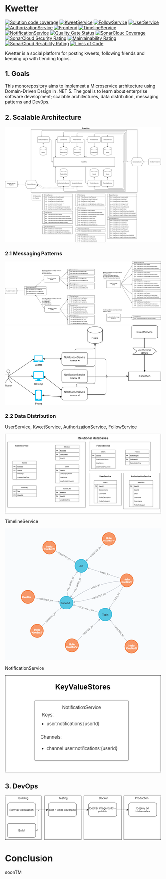 # Kwetter
[![Solution code coverage](https://github.com/metalglove/Kwetter/actions/workflows/solution-code-coverage.yml/badge.svg)](https://github.com/metalglove/Kwetter/actions/workflows/solution-code-coverage.yml) [![KweetService](https://github.com/metalglove/Kwetter/actions/workflows/kweet-service.yml/badge.svg)](https://github.com/metalglove/Kwetter/actions/workflows/kweet-service.yml) [![FollowService](https://github.com/metalglove/Kwetter/actions/workflows/follow-service.yml/badge.svg)](https://github.com/metalglove/Kwetter/actions/workflows/follow-service.yml) [![UserService](https://github.com/metalglove/Kwetter/actions/workflows/user-service.yml/badge.svg)](https://github.com/metalglove/Kwetter/actions/workflows/user-service.yml) [![AuthorizationService](https://github.com/metalglove/Kwetter/actions/workflows/authorization-service.yml/badge.svg)](https://github.com/metalglove/Kwetter/actions/workflows/authorization-service.yml) [![Frontend](https://github.com/metalglove/Kwetter/actions/workflows/frontend.yml/badge.svg)](https://github.com/metalglove/Kwetter/actions/workflows/frontend.yml) 
[![TimelineService](https://github.com/metalglove/Kwetter/actions/workflows/timeline-service.yml/badge.svg)](https://github.com/metalglove/Kwetter/actions/workflows/timeline-service.yml) [![NotificationService](https://github.com/metalglove/Kwetter/actions/workflows/notification-service.yml/badge.svg)](https://github.com/metalglove/Kwetter/actions/workflows/notification-service.yml) [![Quality Gate Status](https://sonarcloud.io/api/project_badges/measure?project=metalglove_Kwetter&metric=alert_status)](https://sonarcloud.io/dashboard?id=metalglove_Kwetter) [![SonarCloud Coverage](https://sonarcloud.io/api/project_badges/measure?project=metalglove_Kwetter&metric=coverage)](https://sonarcloud.io/component_measures?id=metalglove_Kwetter&metric=coverage&view=list) [![SonarCloud Security Rating](https://sonarcloud.io/api/project_badges/measure?project=metalglove_Kwetter&metric=security_rating)](https://sonarcloud.io/dashboard?id=metalglove_Kwetter) [![Maintainability Rating](https://sonarcloud.io/api/project_badges/measure?project=metalglove_Kwetter&metric=sqale_rating)](https://sonarcloud.io/dashboard?id=metalglove_Kwetter) [![SonarCloud Reliability Rating](https://sonarcloud.io/api/project_badges/measure?project=metalglove_Kwetter&metric=reliability_rating)](https://sonarcloud.io/dashboard?id=metalglove_Kwetter) [![Lines of Code](https://sonarcloud.io/api/project_badges/measure?project=metalglove_Kwetter&metric=ncloc)](https://sonarcloud.io/dashboard?id=metalglove_Kwetter)

Kwetter is a social platform for posting kweets, following friends and keeping up with trending topics.

## 1. Goals
This monorepository aims to implement a Microservice architecture using Domain-Driven Design in .NET 5.
The goal is to learn about enterprise software development; scalable architectures, data distribution, messaging patterns and DevOps.

## 2. Scalable Architecture
![Kwetter platform](/docs/diagrams/kwetter%20platform.png)

### 2.1 Messaging Patterns
![Kwetter messaging](/docs/diagrams/kwetter%20messaging.png)
![Kwetter notification](/docs/diagrams/kwetter%20notification.png)

### 2.2 Data Distribution
UserService, KweetService, AuthorizationService, FollowService

![Relational databases](/docs/diagrams/kwetter%20relational%20databases.png)

TimelineService

![Timeline graph](/docs/diagrams/timeline%20graph.png)

NotificationService

![NotificationService KeyValueStore](/docs/diagrams/kwetter%20keyvalue%20stores.png)

## 3. DevOps
![Kwetter pipeline](/docs/diagrams/kwetter%20service%20pipeline.png)

# Conclusion
soonTM
